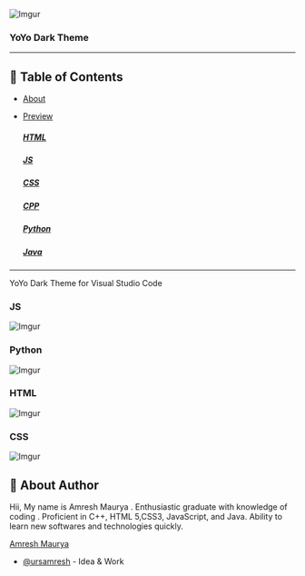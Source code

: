 
 
   ![Imgur](https://imgur.com/KzKx0wp.png "logo")




<h3 align="" >YoYo Dark Theme</h3>


---
## 📝 Table of Contents

- [About](#about)




- [Preview](#preview)
    ##### [HTML](#html)
    ##### [JS](#js)
    ##### [CSS](#css)
    ##### [CPP](#cpp)
    ##### [Python](#python)
    ##### [Java](#java)


---

<p align="" id="preview"> YoYo Dark Theme for Visual Studio Code
    <br> 
</p>
<!-- image preview section -->

   <!-- ![alt text](resources/images/js.PNG "Source control view") -->
<h3 align="" id="js">JS</h3>

 ![Imgur](https://imgur.com/dbrz8hX.png "js view")

<!-- <h3 align="" id="cpp">CPP</h3>

 ![Imgur](https://i.imgur.com/xDdY1Ht.png "c++ view") -->

<h3 align="" id="python">Python</h3>

   ![Imgur](https://imgur.com/MNrKwAv.png "python view")
<h3 align="" id="html">HTML</h3>

   ![Imgur](https://i.imgur.com/MWjBsQB.png "html view")


<h3 align="" id="css">CSS</h3>

   ![Imgur](https://i.imgur.com/NodKgWd.png "css view")

<!-- <h3 align="" id="java">Java</h3>

   ![Imgur](https://i.imgur.com/WDrwz66.png "java view") -->



## 🧐 About Author
<p id="about">Hii, My name is Amresh Maurya . 
Enthusiastic graduate with  knowledge of coding . Proficient in C++, HTML 5,CSS3, JavaScript, and Java. Ability to learn new softwares and technologies quickly.

</p>
<a name = "about" align=""href="https://www.linkedin.com/in/amresh9/">
   Amresh Maurya
</a>


- [@ursamresh](https://github.com/Amresh9/brogang) - Idea & Work







<!-- 

### Installing
<p id="install"></p>
Follow the steps given below .

Run this Command in your vs code Terminal

```
ext install brogang.brogang
```

or Search in Extension Search-Box below Keywords

```
brogang, Amresh Maurya ,Bro Gang Dark Theme
 ``` -->
 


















